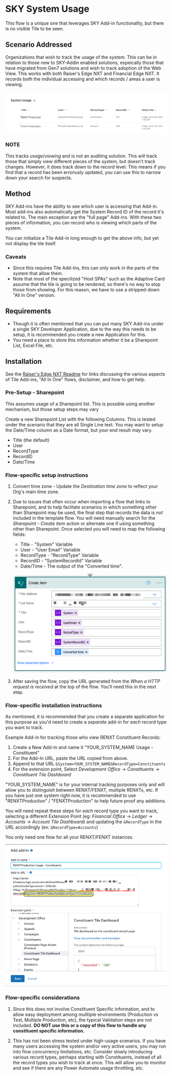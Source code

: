 # SKY System Usage

This flow is a unique one that leverages SKY Add-in functionality, but there is no visible Tile to be seen. 

## Scenario Addressed
Organizations that wish to track the usage of the system.  This can be in relation to those new to SKY-Addin enabled solutions, espeically those that have migrated from Gen7 solutions and wish to track adoption of the Web View. This works with both Raiser's Edge NXT and Financial Edge NXT. It records both the individual accessing and which records / areas a user is viewing.

![./SystemUsage.png](./SystemUsage.png)

### NOTE
This tracks _usage_/_viewing_ and is not an auditing solution.  This will track those that simply view different pieces of the system, but doesn't track changes.  However, it does track down to the record level.  This  means if you find that a record has been erronusly updated, you can use this to narrow down your search for suspects. 

## Method
SKY Add-ins have the ability to see which user is accessing that Add-in.  Most add-ins also automatically get the System Record ID of the record it's related to. The main exception are the "full page" Add-ins.  With these two pieces of information, you can record who is viewing which parts of the system. 

You can initialize a Tile Add-in long enough to get the above info, but yet not display the tile itself. 

### Caveats
* Since this requires Tile Add-Ins, this can only work in the parts of the system that allow them.  
* Note that most of the specilized "Host SPAs" such as the Adaptive Card assume that the tile is going to be rendered, so there's no way to stop those from showing.  For this reason, we have to use a stripped-down "All In One" version.  

## Requirements
* Though it is often mentioned that you can put many SKY Add-ins under a single SKY Developer Application, due to the way this needs to be setup, it is recommended you create a new Application for this.
* You need a place to store this information whether it be a Sharepoint List, Excel File, etc.  

## Installation
See the [Raiser's Edge NXT Readme](../README.md) for links discussing the various aspects of Tile Add-ins, "All In One" flows, disclaimer, and how to get help. 

### Pre-Setup - Sharepoint
This assumes usage of a Sharepoint list.  This is possible using another mechanism, but those setup steps may vary

Create a new Sharepoint List with the following Columns.  This is tested under the scenario that they are all Single Line text.  You may want to setup the Date/Time column as a Date format, but your end result may vary.  
* Title (the default)
* User
* RecordType
* RecordID
* Date/Time

### Flow-specific setup instructions
1. Convert time zone - Update the _Destination time zone_ to reflect your Org's main time zone. 
2. Due to issues that often occur when importing a flow that links to Sharepoint, and to help faclitate scenarios in which something other than Sharepoint may be used, the final step that records the data is _not_ included in the template flow.  You will need manually search for the _Sharepoint - Create item_ action or alternate one if using something other than Sharepoint. Once selected you will need to map the following fields:
   * Title - "System" Variable
   * User - "User Email" Variable
   * RecordType - "RecordType" Variable
   * RecordID - "SystemRecordId" Variable
   * Date/Time - The output of the "Converted time".

   ![./ExampleSharepointCreateItem.png](./ExampleSharepointCreateItem.png)

3. After saving the flow, copy the URL generated from the _When a HTTP request is received_ at the top of the flow. You'll need this in the next step.

### Flow-specific installation instructions
As mentioned, it is recommended that you create a separate application for this purpose as you'd need to create a _separate_ add-in for _each_ record type you want to track. 

Example Add-in for tracking those who view RENXT Constituent Records:
1. Create a New Add-in and name it "YOUR_SYSTEM_NAME Usage - Constituent"
2. For the Add-In URL, paste the URL copied from above.
3. Append to that URL `&System=YOUR_SYSTEM_NAME&RecordType=Constituents`
4. For the extension point, Select _Development Office_ -> _Constituents_ -> _Constituent Tile Dashboard_ 

"YOUR_SYSTEM_NAME" is for your internal tracking purposes only and will allow you to distinguish between RENXT/FENXT, multiple RENXTs, etc.  If you have just one system right now, it is recommended to use "RENXTProduction" / "FENXTProduction" to help future proof any additions.  

You will need repeat these steps for _each_ record type you want to track, selecting a different Extension Point (eg: _Financial Office_ -> _Ledger_ -> _Accounts_ -> _Account Tile Dashboard_) and updating the `&RecordType` in the URL accordingly (ex: `&RecordType=Accounts`)

You only need one flow for all your RENXT/FENXT instances. 

![./ExampleAddIn.png](./ExampleAddIn.png)



### Flow-specific considerations
1. Since this does not involve Constituent Specific information, and to allow easy deployment among mulitiple environments (Production vs Test, Multiple Production, etc), the typical Validation steps are not included.  **DO NOT use this or a copy of this flow to handle any constituent specific information.**

2. This has not been stress tested under high-usage scenarios.  If you have many users accessing the system and/or very active users, you may run into flow concurrency limitations, etc.  Consider slowly introducing various record types, perhaps starting with Constituents, instead of all the record types you wish to track at once.  This will allow you to monitor and see if there are any Power Automate usage throttling, etc. 
